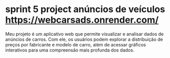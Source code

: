 # sprint 5 project  anúncios de veículos https://webcarsads.onrender.com/
Meu projeto é um aplicativo web que permite visualizar e analisar dados de anúncios de carros. Com ele, os usuários podem explorar a distribuição de preços por fabricante e modelo de carro, além de acessar gráficos interativos para uma compreensão mais profunda dos dados. 
